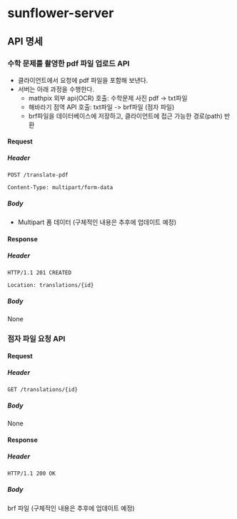 # sunflower-server

## API 명세

### 수학 문제를 촬영한 pdf 파일 업로드 API

- 클라이언트에서 요청에 pdf 파일을 포함해 보낸다.
- 서버는 아래 과정을 수행한다.
    - mathpix 외부 api(OCR) 호출: 수학문제 사진 pdf -> txt파일
    - 해바라기 점역 API 호출: txt파일 -> brf파일 (점자 파일)
    - brf파일을 데이터베이스에 저장하고, 클라이언트에 접근 가능한 경로(path) 반환

#### Request

##### Header

```http request
POST /translate-pdf

Content-Type: multipart/form-data
```

##### Body

- Multipart 폼 데이터 (구체적인 내용은 추후에 업데이트 예정)

#### Response

##### Header

```http request
HTTP/1.1 201 CREATED

Location: translations/{id}
```

##### Body

None

### 점자 파일 요청 API

#### Request

##### Header

```http request
GET /translations/{id}
```

##### Body

None

#### Response

##### Header

```http request
HTTP/1.1 200 OK
```

##### Body

brf 파일 (구체적인 내용은 추후에 업데이트 예정)
